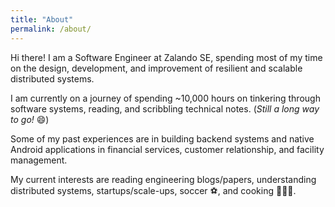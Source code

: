 ```yaml
---
title: "About"
permalink: /about/
---
```


Hi there! I am a Software Engineer at Zalando SE, spending most of my time on the design, development, and improvement of resilient and scalable distributed systems.

I am currently on a journey of spending ~10,000 hours on tinkering through software systems, reading, and scribbling technical notes. (_Still a long way to go!_ 😄)

Some of my past experiences are in building backend systems and native Android applications in financial services, customer relationship, and facility management.

My current interests are reading engineering blogs/papers, understanding distributed systems, startups/scale-ups, soccer ⚽️, and cooking 🧑🏽‍🍳.